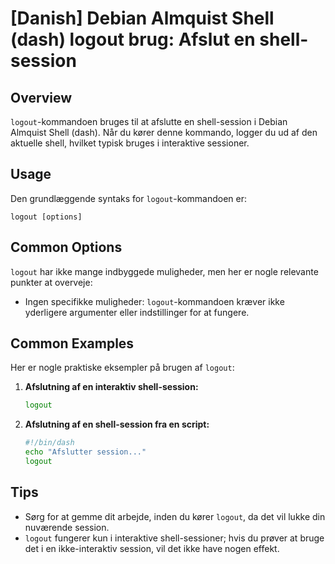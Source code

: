 # [Danish] Debian Almquist Shell (dash) logout brug: Afslut en shell-session

## Overview
`logout`-kommandoen bruges til at afslutte en shell-session i Debian Almquist Shell (dash). Når du kører denne kommando, logger du ud af den aktuelle shell, hvilket typisk bruges i interaktive sessioner.

## Usage
Den grundlæggende syntaks for `logout`-kommandoen er:

```
logout [options]
```

## Common Options
`logout` har ikke mange indbyggede muligheder, men her er nogle relevante punkter at overveje:
- Ingen specifikke muligheder: `logout`-kommandoen kræver ikke yderligere argumenter eller indstillinger for at fungere.

## Common Examples
Her er nogle praktiske eksempler på brugen af `logout`:

1. **Afslutning af en interaktiv shell-session:**
   ```sh
   logout
   ```

2. **Afslutning af en shell-session fra en script:**
   ```sh
   #!/bin/dash
   echo "Afslutter session..."
   logout
   ```

## Tips
- Sørg for at gemme dit arbejde, inden du kører `logout`, da det vil lukke din nuværende session.
- `logout` fungerer kun i interaktive shell-sessioner; hvis du prøver at bruge det i en ikke-interaktiv session, vil det ikke have nogen effekt.